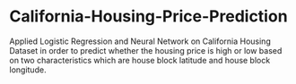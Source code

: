 # California-Housing-Price-Prediction
Applied Logistic Regression and Neural Network on California Housing Dataset in order to predict whether the housing price is high or low based on two characteristics which are house block latitude and house block longitude.
